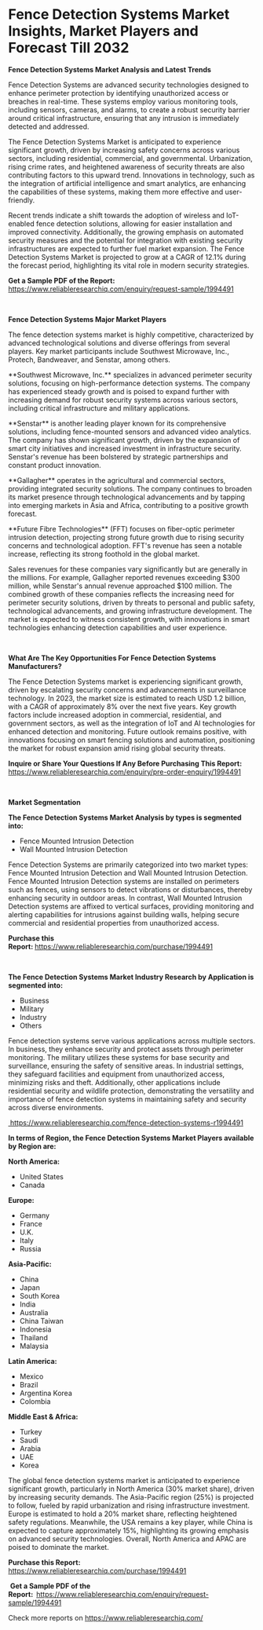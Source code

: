 <p><h1>Fence Detection Systems Market Insights, Market Players and Forecast Till 2032</h1></p><p><strong>Fence Detection Systems Market Analysis and Latest Trends</strong></p>
<p><p>Fence Detection Systems are advanced security technologies designed to enhance perimeter protection by identifying unauthorized access or breaches in real-time. These systems employ various monitoring tools, including sensors, cameras, and alarms, to create a robust security barrier around critical infrastructure, ensuring that any intrusion is immediately detected and addressed.</p><p>The Fence Detection Systems Market is anticipated to experience significant growth, driven by increasing safety concerns across various sectors, including residential, commercial, and governmental. Urbanization, rising crime rates, and heightened awareness of security threats are also contributing factors to this upward trend. Innovations in technology, such as the integration of artificial intelligence and smart analytics, are enhancing the capabilities of these systems, making them more effective and user-friendly.</p><p>Recent trends indicate a shift towards the adoption of wireless and IoT-enabled fence detection solutions, allowing for easier installation and improved connectivity. Additionally, the growing emphasis on automated security measures and the potential for integration with existing security infrastructures are expected to further fuel market expansion. The Fence Detection Systems Market is projected to grow at a CAGR of 12.1% during the forecast period, highlighting its vital role in modern security strategies.</p></p>
<p><strong>Get a Sample PDF of the Report:&nbsp;</strong> <a href="https://www.reliableresearchiq.com/enquiry/request-sample/1994491?utm_campaign=1950&utm_medium=2&utm_source=Github&utm_content=ia&utm_term=20022025&utm_id=fence-detection-systems">https://www.reliableresearchiq.com/enquiry/request-sample/1994491</a></p>
<p>&nbsp;</p>
<p><strong>Fence Detection Systems Major Market Players</strong></p>
<p><p>The fence detection systems market is highly competitive, characterized by advanced technological solutions and diverse offerings from several players. Key market participants include Southwest Microwave, Inc., Protech, Bandweaver, and Senstar, among others.</p><p>**Southwest Microwave, Inc.** specializes in advanced perimeter security solutions, focusing on high-performance detection systems. The company has experienced steady growth and is poised to expand further with increasing demand for robust security systems across various sectors, including critical infrastructure and military applications. </p><p>**Senstar** is another leading player known for its comprehensive solutions, including fence-mounted sensors and advanced video analytics. The company has shown significant growth, driven by the expansion of smart city initiatives and increased investment in infrastructure security. Senstar's revenue has been bolstered by strategic partnerships and constant product innovation.</p><p>**Gallagher** operates in the agricultural and commercial sectors, providing integrated security solutions. The company continues to broaden its market presence through technological advancements and by tapping into emerging markets in Asia and Africa, contributing to a positive growth forecast.</p><p>**Future Fibre Technologies** (FFT) focuses on fiber-optic perimeter intrusion detection, projecting strong future growth due to rising security concerns and technological adoption. FFT's revenue has seen a notable increase, reflecting its strong foothold in the global market.</p><p>Sales revenues for these companies vary significantly but are generally in the millions. For example, Gallagher reported revenues exceeding $300 million, while Senstar's annual revenue approached $100 million. The combined growth of these companies reflects the increasing need for perimeter security solutions, driven by threats to personal and public safety, technological advancements, and growing infrastructure development. The market is expected to witness consistent growth, with innovations in smart technologies enhancing detection capabilities and user experience.</p></p>
<p>&nbsp;</p>
<p><strong>What Are The Key Opportunities For Fence Detection Systems Manufacturers?</strong></p>
<p><p>The Fence Detection Systems market is experiencing significant growth, driven by escalating security concerns and advancements in surveillance technology. In 2023, the market size is estimated to reach USD 1.2 billion, with a CAGR of approximately 8% over the next five years. Key growth factors include increased adoption in commercial, residential, and government sectors, as well as the integration of IoT and AI technologies for enhanced detection and monitoring. Future outlook remains positive, with innovations focusing on smart fencing solutions and automation, positioning the market for robust expansion amid rising global security threats.</p></p>
<p><strong>Inquire or Share Your Questions If Any Before Purchasing This Report:</strong> <a href="https://www.reliableresearchiq.com/enquiry/pre-order-enquiry/1994491?utm_campaign=1950&utm_medium=2&utm_source=Github&utm_content=ia&utm_term=20022025&utm_id=fence-detection-systems">https://www.reliableresearchiq.com/enquiry/pre-order-enquiry/1994491</a></p>
<p>&nbsp;</p>
<p><strong>Market Segmentation</strong></p>
<p><strong>The Fence Detection Systems Market Analysis by types is segmented into:</strong></p>
<p><ul><li>Fence Mounted Intrusion Detection</li><li>Wall Mounted Intrusion Detection</li></ul></p>
<p><p>Fence Detection Systems are primarily categorized into two market types: Fence Mounted Intrusion Detection and Wall Mounted Intrusion Detection. Fence Mounted Intrusion Detection systems are installed on perimeters such as fences, using sensors to detect vibrations or disturbances, thereby enhancing security in outdoor areas. In contrast, Wall Mounted Intrusion Detection systems are affixed to vertical surfaces, providing monitoring and alerting capabilities for intrusions against building walls, helping secure commercial and residential properties from unauthorized access.</p></p>
<p><strong>Purchase this Report:&nbsp;</strong><a href="https://www.reliableresearchiq.com/purchase/1994491?utm_campaign=1950&utm_medium=2&utm_source=Github&utm_content=ia&utm_term=20022025&utm_id=fence-detection-systems">https://www.reliableresearchiq.com/purchase/1994491</a></p>
<p>&nbsp;</p>
<p><strong>The Fence Detection Systems Market Industry Research by Application is segmented into:</strong></p>
<p><ul><li>Business</li><li>Military</li><li>Industry</li><li>Others</li></ul></p>
<p><p>Fence detection systems serve various applications across multiple sectors. In business, they enhance security and protect assets through perimeter monitoring. The military utilizes these systems for base security and surveillance, ensuring the safety of sensitive areas. In industrial settings, they safeguard facilities and equipment from unauthorized access, minimizing risks and theft. Additionally, other applications include residential security and wildlife protection, demonstrating the versatility and importance of fence detection systems in maintaining safety and security across diverse environments.</p></p>
<p><a href="https://www.reliableresearchiq.com/fence-detection-systems-r1994491?utm_campaign=1950&utm_medium=2&utm_source=Github&utm_content=ia&utm_term=20022025&utm_id=fence-detection-systems">&nbsp;https://www.reliableresearchiq.com/fence-detection-systems-r1994491</a></p>
<p><strong>In terms of Region, the Fence Detection Systems Market Players available by Region are:</strong></p>
<p>
    <p> <strong> North America: </strong>
        <ul>
            <li>United States</li>
            <li>Canada</li>
        </ul>
        </p> 
    <p> <strong> Europe: </strong>
        <ul>
            <li>Germany</li>
            <li>France</li>
            <li>U.K.</li>
            <li>Italy</li>
            <li>Russia</li>
        </ul>
        </p> 
    <p> <strong> Asia-Pacific: </strong>
        <ul>
            <li>China</li>
            <li>Japan</li>
            <li>South Korea</li>
            <li>India</li>
            <li>Australia</li>
            <li>China Taiwan</li>
            <li>Indonesia</li>
            <li>Thailand</li>
            <li>Malaysia</li>
        </ul>
        </p> 
    <p> <strong> Latin America: </strong>
        <ul>
            <li>Mexico</li>
            <li>Brazil</li>
            <li>Argentina Korea</li>
            <li>Colombia</li>
        </ul>
        </p> 
    <p> <strong> Middle East & Africa: </strong>
        <ul>
            <li>Turkey</li>
            <li>Saudi</li>
            <li>Arabia</li>
            <li>UAE</li>
            <li>Korea</li>
        </ul>
    </p>
    </p>
<p><p>The global fence detection systems market is anticipated to experience significant growth, particularly in North America (30% market share), driven by increasing security demands. The Asia-Pacific region (25%) is projected to follow, fueled by rapid urbanization and rising infrastructure investment. Europe is estimated to hold a 20% market share, reflecting heightened safety regulations. Meanwhile, the USA remains a key player, while China is expected to capture approximately 15%, highlighting its growing emphasis on advanced security technologies. Overall, North America and APAC are poised to dominate the market.</p></p>
<p><strong>Purchase this Report: </strong><a href="https://www.reliableresearchiq.com/purchase/1994491?utm_campaign=1950&utm_medium=2&utm_source=Github&utm_content=ia&utm_term=20022025&utm_id=fence-detection-systems">https://www.reliableresearchiq.com/purchase/1994491</a></p>
<p>&nbsp;<strong>Get a Sample PDF of the Report:&nbsp;&nbsp;</strong><a href="https://www.reliableresearchiq.com/enquiry/request-sample/1994491?utm_campaign=1950&utm_medium=2&utm_source=Github&utm_content=ia&utm_term=20022025&utm_id=fence-detection-systems">https://www.reliableresearchiq.com/enquiry/request-sample/1994491</a></p>
<p><strong></strong></p>
<p>Check more reports on <a href="https://www.reliableresearchiq.com/?utm_campaign=1950&utm_medium=2&utm_source=Github&utm_content=ia&utm_term=20022025&utm_id=fence-detection-systems">https://www.reliableresearchiq.com/</a></p>